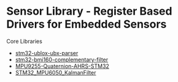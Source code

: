 # Sensor Library - Register Based Drivers for Embedded Sensors

Core Libraries

* [stm32-ublox-ubx-parser](https://github.com/ibrahimcahit/stm32-ublox-ubx-parser)
* [stm32-bmi160-complementary-filter](https://github.com/ibrahimcahit/stm32-bmi160-complementary-filter) 
* [MPU9255-Quaternion-AHRS-STM32](https://github.com/ibrahimcahit/MPU9255-Quaternion-AHRS-STM32)
* [STM32_MPU6050_KalmanFilter](https://github.com/ibrahimcahit/STM32_MPU6050_KalmanFilter)

